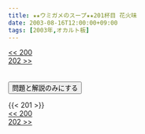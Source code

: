 ```yaml
---
title: ★★ウミガメのスープ★★201杯目 花火味
date: 2003-08-16T12:00:00+09:00
tags: [2003年,オカルト板]
---
```

<div class="th_left"><a href="../200"><< 200</a></div>
<div class="th_right"><a href="../202">202 >></a></div>
<br><br>
<script src="../../js/cupsoup.js"></script>
<form>
<input type="button" value="問題と解説のみにする" onClick="toggleCupsoup()">
</form>
{{< 201 >}}
<div class="th_left"><a href="../200"><< 200</a></div>
<div class="th_right"><a href="../202">202 >></a></div>